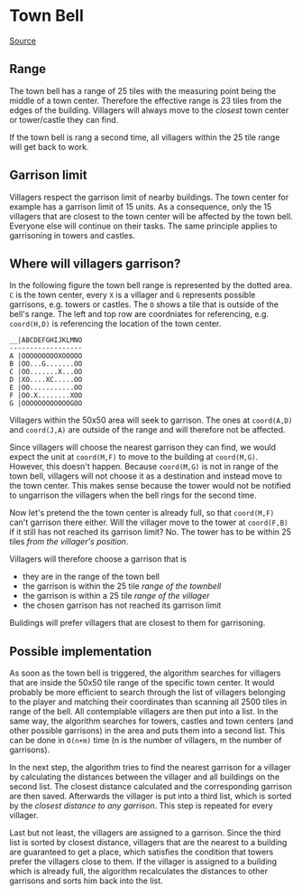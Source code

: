 # Town Bell

[Source](https://www.youtube.com/watch?v=pS4Xy3vVY6U)

## Range

The town bell has a range of 25 tiles with the measuring point being the middle of a town center. Therefore the effective range is 23 tiles from the edges of the building. Villagers will always move to the *closest* town center or tower/castle they can find.

If the town bell is rang a second time, all villagers within the 25 tile range will get back to work.

## Garrison limit

Villagers respect the garrison limit of nearby buildings. The town center for example has a garrison limit of 15 units. As a consequence, only the 15 villagers that are closest to the town center will be affected by the town bell. Everyone else will continue on their tasks. The same principle applies to garrisoning in towers and castles.

## Where will villagers garrison?

In the following figure the town bell range is represented by the dotted area. `C` is the town center, every `X` is a villager and `G` represents possible garrisons, e.g. towers or castles. The `O` shows a tile that is outside of the bell's range. The left and top row are coordniates for referencing, e.g. `coord(H,D)` is referencing the location of the town center.

```
__|ABCDEFGHIJKLMNO
------------------
A |OOOOOOOOOXOOOOO
B |OO...G.......OO
C |OO.......X...OO
D |XO....XC.....OO
E |OO...........OO
F |OO.X........XOO
G |OOOOOOOOOOOOGOO
```
Villagers within the 50x50 area will seek to garrison. The ones at `coord(A,D)` and `coord(J,A)` are outside of the range and will therefore not be affected.

Since villagers will choose the nearest garrison they can find, we would expect the unit at `coord(M,F)` to move to the building at `coord(M,G)`. However, this doesn't happen. Because `coord(M,G)` is not in range of the town bell, villagers will not choose it as a destination and instead move to the town center. This makes sense because the tower would not be notified to ungarrison the villagers when the bell rings for the second time.

Now let's pretend the the town center is already full, so that `coord(M,F)` can't garrison there either. Will the villager move to the tower at `coord(F,B)` if it still has not reached its garrison limit? No. The tower has to be within 25 tiles *from the villager's position*.

Villagers will therefore choose a garrison that is

* they are in the range of the town bell
* the garrison is within the 25 tile *range of the townbell*
* the garrison is within a 25 tile *range of the villager*
* the chosen garrison has not reached its garrison limit

Buildings will prefer villagers that are closest to them for garrisoning.

## Possible implementation

As soon as the town bell is triggered, the algorithm searches for villagers that are inside the 50x50 tile range of the specific town center. It would probably be more efficient to search through the list of villagers belonging to the player and matching their coordinates than scanning all 2500 tiles in range of the bell. All contemplable villagers are then put into a list. In the same way, the algorithm searches for towers, castles and town centers (and other possible garrisons) in the area and puts them into a second list. This can be done in `O(n+m)` time (n is the number of villagers, m the number of garrisons).

In the next step, the algorithm tries to find the nearest garrison for a villager by calculating the distances between the villager and all buildings on the second list. The closest distance calculated and the corresponding garrison are then saved. Afterwards the villager is put into a third list, which is sorted by the *closest distance to any garrison*. This step is repeated for every villager.

Last but not least, the villagers are assigned to a garrison. Since the third list is sorted by closest distance, villagers that are the nearest to a building are guaranteed to get a place, which satisfies the condition that towers prefer the villagers close to them. If the villager is assigned to a building which is already full, the algorithm recalculates the distances to other garrisons and sorts him back into the list.
